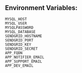 ## Environment Variables:

```
MYSQL_HOST
MYSQL_USER
MYSQLPASSWORD
MYSQL_DATABASE
SENDGRID_HOSTNAME
SENDGRID_PORT
SENDGRID_KEY
SENDGRID_SECRET
APP_FQDN
APP_NOTIFIER_EMAIL
APP_SUPPORT_EMAIL
APP_DEV_EMAIL
```
